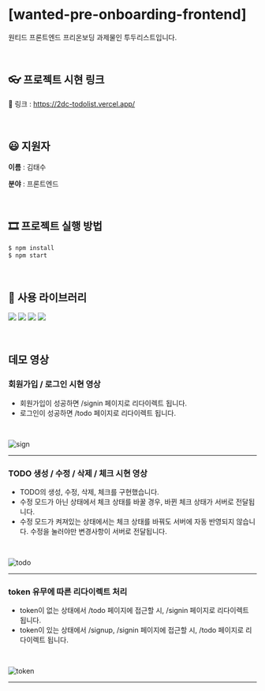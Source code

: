 # [wanted-pre-onboarding-frontend]

원티드 프론트엔드 프리온보딩 과제물인 투두리스트입니다.

<br />

## 👓 프로젝트 시현 링크

🎫 링크 : https://2dc-todolist.vercel.app/

<br />

## 😃 지원자

**이름** : 김태수

**분야** : 프론트엔드

<br />

## 🎞 프로젝트 실행 방법

```zsh
$ npm install
$ npm start
```

<br />

## 📖 사용 라이브러리

<img src="https://img.shields.io/badge/React-61DAFB?style=for-the-badge&logo=React&logoColor=black"> <img src="https://img.shields.io/badge/ReactRouter-CA4245?style=for-the-badge&logo=ReactRouter&logoColor=white"> <img src="https://img.shields.io/badge/Css3-1572B6?style=for-the-badge&logo=Css3&logoColor=white"> <img src="https://img.shields.io/badge/Axios-5A29E4?style=for-the-badge&logo=Axios&logoColor=black">

<br />

## 데모 영상

### 회원가입 / 로그인 시현 영상

- 회원가입이 성공하면 /signin 페이지로 리다이렉트 됩니다.
- 로그인이 성공하면 /todo 페이지로 리다이렉트 됩니다.

<br />

![sign](https://github.com/2duckchun/wanted-pre-onboarding-frontend/assets/92588154/6bcb662f-bd00-4fa6-8049-5592c6de3ea6)

<hr />

### TODO 생성 / 수정 / 삭제 / 체크 시현 영상

- TODO의 생성, 수정, 삭제, 체크를 구현했습니다.
- 수정 모드가 아닌 상태에서 체크 상태를 바꿀 경우, 바뀐 체크 상태가 서버로 전달됩니다.
- 수정 모드가 켜져있는 상태에서는 체크 상태를 바꿔도 서버에 자동 반영되지 않습니다. 수정을 눌러야만 변경사항이 서버로 전달됩니다.

<br />

![todo](https://github.com/2duckchun/wanted-pre-onboarding-frontend/assets/92588154/7dce45e6-1756-480b-b0a0-133651fbdc62)

<hr />

### token 유무에 따른 리다이렉트 처리

- token이 없는 상태에서 /todo 페이지에 접근할 시, /signin 페이지로 리다이렉트 됩니다.
- token이 있는 상태에서 /signup, /signin 페이지에 접근할 시, /todo 페이지로 리다이렉트 됩니다.

<br />

![token](https://github.com/2duckchun/wanted-pre-onboarding-frontend/assets/92588154/5b11a01f-3016-4670-a77e-14680fe51b0d)

<hr />
